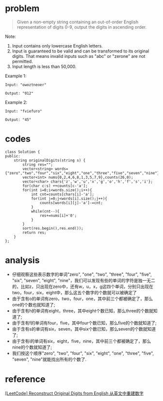 # problem
> Given a non-empty string containing an out-of-order English representation of digits 0-9, output the digits in ascending order.

Note:
1. Input contains only lowercase English letters.
2. Input is guaranteed to be valid and can be transformed to its original digits. That means invalid inputs such as "abc" or "zerone" are not permitted.
3. Input length is less than 50,000.

Example 1:
```
Input: "owoztneoer"

Output: "012"
```
Example 2:
```
Input: "fviefuro"

Output: "45"
```

# codes
```
class Solution {
public:
    string originalDigits(string s) {
        string res="";
        vector<string> words={"zero","two","four","six","eight","one","three","five","seven","nine"};
        vector<int> nums{0,2,4,6,8,1,3,5,7,9},counts(26,0);
        vector<char> chars{'z','w','u','x','g','o','h','f','s','i'};
        for(char c:s) ++counts[c-'a'];
        for(int i=0;i<words.size();i++){
            int cnt=counts[chars[i]-'a'];
            for(int j=0;j<words[i].size();j++){
                counts[words[i][j]-'a']-=cnt;
            }
            while(cnt--){
                res+=nums[i]+'0';
            }
        }
        sort(res.begin(),res.end());
        return res;
    }
};
```

# analysis
- 仔细观察这些表示数字的单词"zero", "one", "two", "three", "four", "five", "six", "seven", "eight", "nine"，我们可以发现有些的单词的字符是独一无二的，比如z，只出现在zero中，还有w，u，x，g这四个单词，分别只出现在two，four，six，eight中，那么这五个数字的个数就可以被确定了
- 由于含有o的单词有zero，two，four，one，其中前三个都被确定了，那么one的个数也就知道了;
- 由于含有h的单词有eight，three，其中eight个数已知，那么three的个数就知道了;
- 由于含有f的单词有four，five，其中four个数已知，那么five的个数就知道了;
- 由于含有s的单词有six，seven，其中six个数已知，那么seven的个数就知道了;
- 由于含有i的单词有six，eight，five，nine，其中前三个都被确定了，那么nine的个数就知道了;
- 我们按这个顺序"zero", "two", "four", "six", "eight", "one", "three", "five", "seven", "nine"就能找出所有的个数了.

# reference
[[LeetCode] Reconstruct Original Digits from English 从英文中重建数字][1]


[1]: http://www.cnblogs.com/grandyang/p/5996239.html